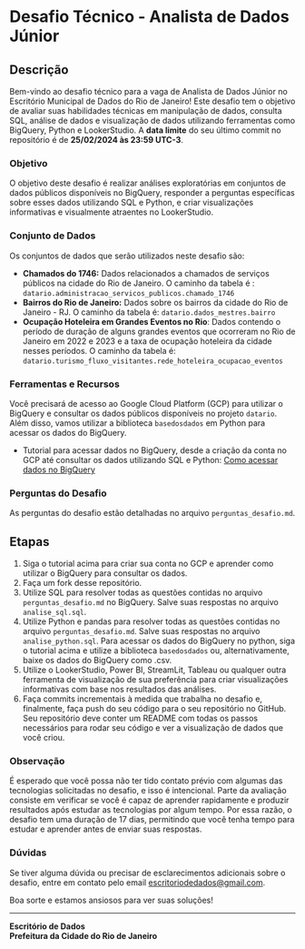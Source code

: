 # Desafio Técnico - Analista de Dados Júnior

## Descrição

Bem-vindo ao desafio técnico para a vaga de Analista de Dados Júnior no Escritório Municipal de Dados do Rio de Janeiro! Este desafio tem o objetivo de avaliar suas habilidades técnicas em manipulação de dados, consulta SQL, análise de dados e visualização de dados utilizando ferramentas como BigQuery, Python e LookerStudio. A **data limite** do seu último commit no repositório é de **25/02/2024 às 23:59 UTC-3**.

### Objetivo

O objetivo deste desafio é realizar análises exploratórias em conjuntos de dados públicos disponíveis no BigQuery, responder a perguntas específicas sobre esses dados utilizando SQL e Python, e criar visualizações informativas e visualmente atraentes no LookerStudio.

### Conjunto de Dados

Os conjuntos de dados que serão utilizados neste desafio são:

- **Chamados do 1746:** Dados relacionados a chamados de serviços públicos na cidade do Rio de Janeiro. O caminho da tabela é : `datario.administracao_servicos_publicos.chamado_1746`
- **Bairros do Rio de Janeiro:** Dados sobre os bairros da cidade do Rio de Janeiro - RJ. O caminho da tabela é: `datario.dados_mestres.bairro`
- **Ocupação Hoteleira em Grandes Eventos no Rio**: Dados contendo o período de duração de alguns grandes eventos que ocorreram no Rio de Janeiro em 2022 e 2023 e a taxa de ocupação hoteleira da cidade nesses períodos. O caminho da tabela é: `datario.turismo_fluxo_visitantes.rede_hoteleira_ocupacao_eventos`

### Ferramentas e Recursos

Você precisará de acesso ao Google Cloud Platform (GCP) para utilizar o BigQuery e consultar os dados públicos disponíveis no projeto `datario`. Além disso, vamos utilizar a biblioteca `basedosdados` em Python para acessar os dados do BigQuery.

- Tutorial para acessar dados no BigQuery, desde a criação da conta no GCP até consultar os dados utilizando SQL e Python: [Como acessar dados no BigQuery](https://docs.dados.rio/tutoriais/como-acessar-dados/)

### Perguntas do Desafio

As perguntas do desafio estão detalhadas no arquivo `perguntas_desafio.md`.

## Etapas

1. Siga o tutorial acima para criar sua conta no GCP e aprender como utilizar o BigQuery para consultar os dados.
2. Faça um fork desse repositório.
3. Utilize SQL para resolver todas as questões contidas no arquivo `perguntas_desafio.md` no BigQuery. Salve suas respostas no arquivo `analise_sql.sql`.
4. Utilize Python e pandas para resolver todas as questões contidas no arquivo `perguntas_desafio.md`. Salve suas respostas no arquivo `analise_python.sql`. Para acessar os dados do BigQuery no python, siga o tutorial acima e utilize a biblioteca `basedosdados` ou, alternativamente, baixe os dados do BigQuery como .csv.
6. Utilize o LookerStudio, Power BI, StreamLit, Tableau ou qualquer outra ferramenta de visualização de sua preferência para criar visualizações informativas com base nos resultados das análises.
7. Faça commits incrementais à medida que trabalha no desafio e, finalmente, faça push do seu código para o seu repositório no GitHub. Seu repositório deve conter um README com todas os passos necessários para rodar seu código e ver a visualização de dados que você criou.

### Observação

É esperado que você possa não ter tido contato prévio com algumas das tecnologias solicitadas no desafio, e isso é intencional. Parte da avaliação consiste em verificar se você é capaz de aprender rapidamente e produzir resultados após estudar as tecnologias por algum tempo. Por essa razão, o desafio tem uma duração de 17 dias, permitindo que você tenha tempo para estudar e aprender antes de enviar suas respostas.

### Dúvidas

Se tiver alguma dúvida ou precisar de esclarecimentos adicionais sobre o desafio, entre em contato pelo email escritoriodedados@gmail.com.

Boa sorte e estamos ansiosos para ver suas soluções! 

---

**Escritório de Dados**  
**Prefeitura da Cidade do Rio de Janeiro**

